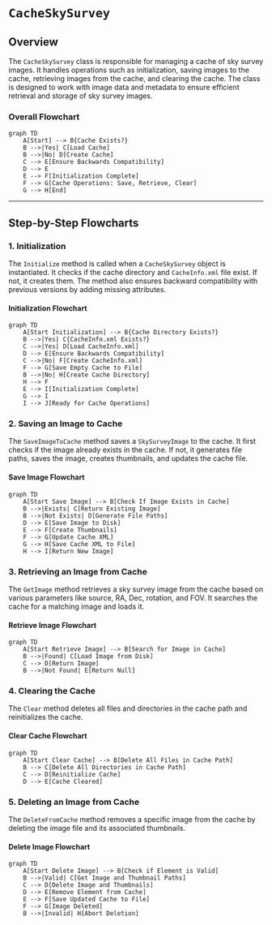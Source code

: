 # `CacheSkySurvey`

## Overview

The `CacheSkySurvey` class is responsible for managing a cache of sky survey images. It handles operations such as initialization, saving images to the cache, retrieving images from the cache, and clearing the cache. The class is designed to work with image data and metadata to ensure efficient retrieval and storage of sky survey images.

### Overall Flowchart

```mermaid
graph TD
    A[Start] --> B{Cache Exists?}
    B -->|Yes| C[Load Cache]
    B -->|No| D[Create Cache]
    C --> E[Ensure Backwards Compatibility]
    D --> E
    E --> F[Initialization Complete]
    F --> G[Cache Operations: Save, Retrieve, Clear]
    G --> H[End]
```

---

## Step-by-Step Flowcharts

### 1. Initialization

The `Initialize` method is called when a `CacheSkySurvey` object is instantiated. It checks if the cache directory and `CacheInfo.xml` file exist. If not, it creates them. The method also ensures backward compatibility with previous versions by adding missing attributes.

#### Initialization Flowchart

```mermaid
graph TD
    A[Start Initialization] --> B{Cache Directory Exists?}
    B -->|Yes| C{CacheInfo.xml Exists?}
    C -->|Yes| D[Load CacheInfo.xml]
    D --> E[Ensure Backwards Compatibility]
    C -->|No| F[Create CacheInfo.xml]
    F --> G[Save Empty Cache to File]
    B -->|No| H[Create Cache Directory]
    H --> F
    E --> I[Initialization Complete]
    G --> I
    I --> J[Ready for Cache Operations]
```

### 2. Saving an Image to Cache

The `SaveImageToCache` method saves a `SkySurveyImage` to the cache. It first checks if the image already exists in the cache. If not, it generates file paths, saves the image, creates thumbnails, and updates the cache file.

#### Save Image Flowchart

```mermaid
graph TD
    A[Start Save Image] --> B[Check If Image Exists in Cache]
    B -->|Exists| C[Return Existing Image]
    B -->|Not Exists| D[Generate File Paths]
    D --> E[Save Image to Disk]
    E --> F[Create Thumbnails]
    F --> G[Update Cache XML]
    G --> H[Save Cache XML to File]
    H --> I[Return New Image]
```

### 3. Retrieving an Image from Cache

The `GetImage` method retrieves a sky survey image from the cache based on various parameters like source, RA, Dec, rotation, and FOV. It searches the cache for a matching image and loads it.

#### Retrieve Image Flowchart

```mermaid
graph TD
    A[Start Retrieve Image] --> B[Search for Image in Cache]
    B -->|Found| C[Load Image from Disk]
    C --> D[Return Image]
    B -->|Not Found| E[Return Null]
```

### 4. Clearing the Cache

The `Clear` method deletes all files and directories in the cache path and reinitializes the cache.

#### Clear Cache Flowchart

```mermaid
graph TD
    A[Start Clear Cache] --> B[Delete All Files in Cache Path]
    B --> C[Delete All Directories in Cache Path]
    C --> D[Reinitialize Cache]
    D --> E[Cache Cleared]
```

### 5. Deleting an Image from Cache

The `DeleteFromCache` method removes a specific image from the cache by deleting the image file and its associated thumbnails.

#### Delete Image Flowchart

```mermaid
graph TD
    A[Start Delete Image] --> B[Check if Element is Valid]
    B -->|Valid| C[Get Image and Thumbnail Paths]
    C --> D[Delete Image and Thumbnails]
    D --> E[Remove Element from Cache]
    E --> F[Save Updated Cache to File]
    F --> G[Image Deleted]
    B -->|Invalid| H[Abort Deletion]
```
